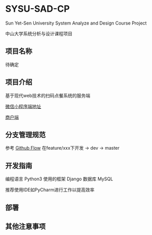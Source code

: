 # SYSU-SAD-CP

Sun Yet-Sen University System Analyze and Design Course Project

中山大学系统分析与设计课程项目
## 项目名称

待确定

## 项目介绍
基于现代web技术的扫码点餐系统的服务端

[微信小程序端地址](github.com)

[商户端](github.com)

## 分支管理规范
参考 [Github Flow](https://guides.github.com/introduction/flow/)
在feature/xxx下开发 -> dev -> master

## 开发指南
编程语言 Python3
使用的框架 Django
数据库 MySQL

推荐使用IDE如PyCharm进行工作以提高效率

## 部署

## 其他注意事项
